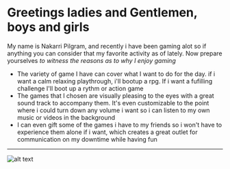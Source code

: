 # Greetings ladies and Gentlemen, boys and girls

My name is Nakarri Pilgram, and recently i have been gaming alot so if anything you can consider that my favorite activity as of lately.
Now prepare yourselves *to witness the reasons as to why I enjoy gaming*

* The variety of game I have can cover what I want to do for the day. if i want a calm relaxing playthrough, i'll bootup a rpg. If i want a fufilling challenge I'll boot up a rythm or action game
* The games that I chosen are visually pleasing to the eyes with a great sound track to accompany them. It's even customizable to the point where i could turn down any volume i want so i can listen to my own music or videos in the background
* I can even gift some of the games i have to my friends so i won't have to experience them alone if i want, which creates a great outlet for communication on my downtime while having fun

***

![alt text](https://assets.rockpapershotgun.com/images/2019/09/steam-library-3.jpg)

